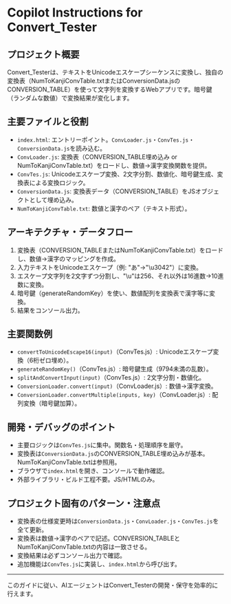 
# Copilot Instructions for Convert_Tester

## プロジェクト概要
Convert_Testerは、テキストをUnicodeエスケープシーケンスに変換し、独自の変換表（NumToKanjiConvTable.txtまたはConversionData.jsのCONVERSION_TABLE）を使って文字列を変換するWebアプリです。暗号鍵（ランダムな数値）で変換結果が変化します。

## 主要ファイルと役割
- `index.html`: エントリーポイント。`ConvLoader.js`・`ConvTes.js`・`ConversionData.js`を読み込む。
- `ConvLoader.js`: 変換表（CONVERSION_TABLE埋め込み or NumToKanjiConvTable.txt）をロードし、数値→漢字変換関数を提供。
- `ConvTes.js`: Unicodeエスケープ変換、2文字分割、数値化、暗号鍵生成、変換表による変換ロジック。
- `ConversionData.js`: 変換表データ（CONVERSION_TABLE）をJSオブジェクトとして埋め込み。
- `NumToKanjiConvTable.txt`: 数値と漢字のペア（テキスト形式）。

## アーキテクチャ・データフロー
1. 変換表（CONVERSION_TABLEまたはNumToKanjiConvTable.txt）をロードし、数値→漢字のマッピングを作成。
2. 入力テキストをUnicodeエスケープ（例: "あ"→"\u3042"）に変換。
3. エスケープ文字列を2文字ずつ分割し、"\u"は256、それ以外は16進数→10進数に変換。
4. 暗号鍵（generateRandomKey）を使い、数値配列を変換表で漢字等に変換。
5. 結果をコンソール出力。

## 主要関数例
- `convertToUnicodeEscape16(input)`（ConvTes.js）: Unicodeエスケープ変換（6桁ゼロ埋め）。
- `generateRandomKey()`（ConvTes.js）: 暗号鍵生成（9794未満の乱数）。
- `splitAndConvertInput(input)`（ConvTes.js）: 2文字分割・数値化。
- `ConversionLoader.convert(input)`（ConvLoader.js）: 数値→漢字変換。
- `ConversionLoader.convertMultiple(inputs, key)`（ConvLoader.js）: 配列変換（暗号鍵加算）。

## 開発・デバッグのポイント
- 主要ロジックは`ConvTes.js`に集中。関数名・処理順序を厳守。
- 変換表は`ConversionData.js`のCONVERSION_TABLE埋め込みが基本。NumToKanjiConvTable.txtは参照用。
- ブラウザで`index.html`を開き、コンソールで動作確認。
- 外部ライブラリ・ビルド工程不要。JS/HTMLのみ。

## プロジェクト固有のパターン・注意点
- 変換表の仕様変更時は`ConversionData.js`・`ConvLoader.js`・`ConvTes.js`を全て更新。
- 変換表は数値→漢字のペアで記述。CONVERSION_TABLEとNumToKanjiConvTable.txtの内容は一致させる。
- 変換結果は必ずコンソール出力で確認。
- 追加機能は`ConvTes.js`に実装し、`index.html`から呼び出す。

---
このガイドに従い、AIエージェントはConvert_Testerの開発・保守を効率的に行えます。